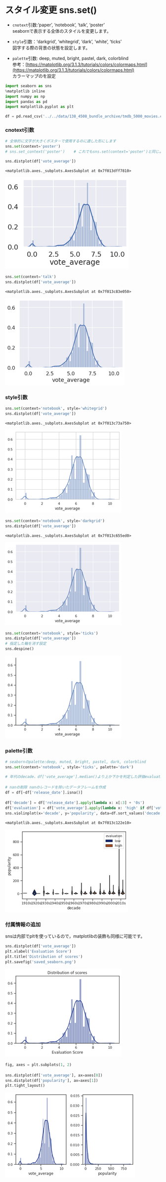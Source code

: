 # スタイル変更 sns.set()

- `cnotext`引数:’paper’, ‘notebook’, ‘talk’, ‘poster’<br>seabornで表示する全体のスタイルを変更します。

- `style`引数：‘darkgrid’, ‘whitegrid’, ‘dark’, ‘white’, ‘ticks’<br>図字する際の背景の状態を設定します。
- `palette`引数: deep, muted, bright, pastel, dark, colorblind<br>参考：[https://matplotlib.org/3.1.3/tutorials/colors/colormaps.html](https://matplotlib.org/3.1.3/tutorials/colors/colormaps.html)<br>カラーマップのを設定



```python
import seaborn as sns
%matplotlib inline
import numpy as np
import pandas as pd
import matplotlib.pyplot as plt
```


```python
df = pd.read_csv('../../data/138_4508_bundle_archive/tmdb_5000_movies.csv')
```

### cnotext引数


```python
# 全体的に文字が大きくポスタ－で使用するのに適した形にします
sns.set(context='poster')
# sns.set_context('poster')    # これでもsns.set(context='poster')と同じように動作します
```


```python
sns.distplot(df['vote_average'])
```




    <matplotlib.axes._subplots.AxesSubplot at 0x7f013dff7810>




![png](output_5_1.png)



```python
sns.set(context='talk')
sns.distplot(df['vote_average'])
```




    <matplotlib.axes._subplots.AxesSubplot at 0x7f013c83e050>




![png](output_6_1.png)


### style引数


```python
sns.set(context='notebook', style='whitegrid')
sns.distplot(df['vote_average'])
```




    <matplotlib.axes._subplots.AxesSubplot at 0x7f013c73a750>




![png](output_8_1.png)



```python
sns.set(context='notebook', style='darkgrid')
sns.distplot(df['vote_average'])
```




    <matplotlib.axes._subplots.AxesSubplot at 0x7f013c655ed0>




![png](output_9_1.png)



```python
sns.set(context='notebook', style='ticks')
sns.distplot(df['vote_average'])
# 指定した軸を消す設定
sns.despine()
```


![png](output_10_0.png)


### palette引数


```python
# seabornのpalette:deep, muted, bright, pastel, dark, colorblind
sns.set(context='notebook', style='ticks', palette='dark')
```


```python
# 年代のdecade、df['vote_average'].median()より上か下かを判定した評価evaluationを使用したviolinplotの作成

# nanの削除 nanのレコードを除いたデータフレームを作成
df = df[~df['release_date'].isna()]

df['decade'] = df['release_date'].apply(lambda x: x[:3] + '0s')
df['evaluation'] = df['vote_average'].apply(lambda x: 'high' if df['vote_average'].median() > x else 'low')
sns.violinplot(x='decade', y='popularity', data=df.sort_values('decade'), hue='evaluation')
```




    <matplotlib.axes._subplots.AxesSubplot at 0x7f013c122e10>




![png](output_13_1.png)


### 付属情報の追加

snsは内部でpltを使っているので，matplotlibの装飾も同様に可能です。


```python
sns.distplot(df['vote_average'])
plt.xlabel('Evaluation Score')
plt.title('Distribution of scores')
plt.savefig('saved_seaborn.png')
```


![png](output_15_0.png)



```python
fig, axes = plt.subplots(1, 2)

sns.distplot(df['vote_average'], ax=axes[0]) 
sns.distplot(df['popularity'], ax=axes[1]) 
plt.tight_layout()
```


![png](output_16_0.png)

